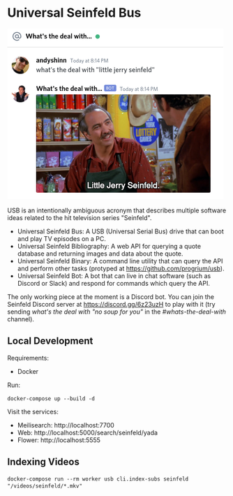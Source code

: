 # Universal Seinfeld Bus

![what's the deal with "little jerry seinfeld"](images/sein_what_white.png)

USB is an intentionally ambiguous acronym that describes multiple software ideas related to the hit television series "Seinfeld".

* Universal Seinfeld Bus: A USB (Universal Serial Bus) drive that can boot and play TV episodes on a PC.
* Universal Seinfeld Bibliography: A web API for querying a quote database and returning images and data about the quote.
* Universal Seinfeld Binary: A command line utility that can query the API and perform other tasks (protyped at https://github.com/progrium/usb).
* Universal Seinfeld Bot: A bot that can live in chat software (such as Discord or Slack) and respond for commands which query the API.

The only working piece at the moment is a Discord bot. You can join the Seinfeld Discord server at https://discord.gg/6z23uzH to play with it (try sending *what's the deal with "no soup for you"* in the *#whats-the-deal-with* channel).

## Local Development

Requirements:

* Docker

Run:

```
docker-compose up --build -d
```

Visit the services:

* Meilisearch: http://localhost:7700
* Web: http://localhost:5000/search/seinfeld/yada
* Flower: http://localhost:5555

## Indexing Videos

```
docker-compose run --rm worker usb cli.index-subs seinfeld "/videos/seinfeld/*.mkv"
```
